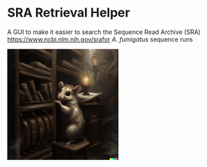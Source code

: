 # SRA Retrieval Helper

A GUI to make it easier to search the Sequence Read Archive (SRA) https://www.ncbi.nlm.nih.gov/srafor *A. fumigatus* sequence runs

![SRA_Retrieval_Helper](./images/DataSearch.png)

